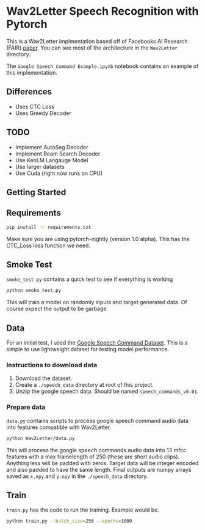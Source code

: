 # Wav2Letter Speech Recognition with Pytorch

This is a Wav2Letter implmentation based off of Facebooks AI Research (FAIR) [paper](https://arxiv.org/pdf/1609.03193.pdf). You can see most of the architecture in the `Wav2Letter` directory.

The `Google Speech Command Example.ipynb` notebook contains an example of this implementation.

## Differences

* Uses CTC Loss
* Uses Greedy Decoder

## TODO

* Implement AutoSeg Decoder
* Implement Beam Search Decoder
* Use KenLM Langauge Model
* Use larger datasets
* Use Cuda (right now runs on CPU)

## Getting Started

## Requirements

```bash
pip install -r requirements.txt
```

Make sure you are using pytorch-nightly (version 1.0 alpha). This has the CTC_Loss loss function we need.

## Smoke Test

`smoke_test.py` contains a quick test to see if everything is working

```bash
python smoke_test.py
```

This will train a model on randomly inputs and target generated data. Of course expect the output to be garbage.

## Data

For an initial test, I used the [Google Speech Command Dataset](https://www.kaggle.com/c/tensorflow-speech-recognition-challenge/data). This is a simple to use lightweight dataset for testing model performance.

### Instructions to download data

1. Download the dataset.
2. Create a `./speech_data` directory at root of this project.
3. Unzip the google speech data. Should be named `speech_commands_v0.01`.

### Prepare data

`data.py` contains scripts to process google speech command audio data into features compatible with Wav2Letter.

```bash
python Wav2Letter/data.py
```

This will process the google speech commands audio data into 13 mfcc features with a max framelength of 250 (these are short audio clips). Anything less will be padded with zeros. Target data will be integer encoded and also padded to have the same length. Final outputs are numpy arrays saved as `x.npy` and `y.npy` in the `./speech_data` directory.

## Train

`train.py` has the code to run the training. Example would be.

```bash
python train.py --batch_size=256 --epochs=1000
```
